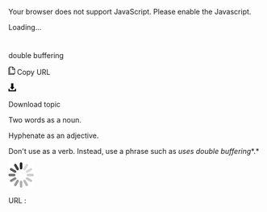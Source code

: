 Your browser does not support JavaScript. Please enable the Javascript.

Loading...

# 

double buffering

![Copy URL](double-buffering_files/Copy.png)
Copy URL

![Download](double-buffering_files/Download.png)

Download topic

Two words as a noun. 

Hyphenate as an adjective. 

Don't use as a verb. Instead, use a phrase such as *uses double buffering**.*

![In progress](double-buffering_files/activity-large.gif)

URL :
